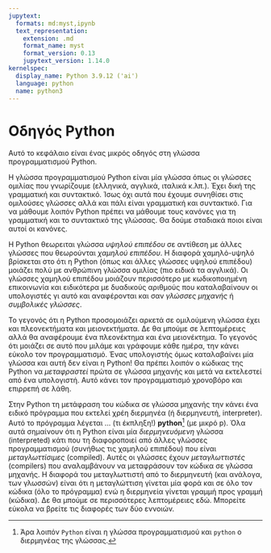 ```yaml
---
jupytext:
  formats: md:myst,ipynb
  text_representation:
    extension: .md
    format_name: myst
    format_version: 0.13
    jupytext_version: 1.14.0
kernelspec:
  display_name: Python 3.9.12 ('ai')
  language: python
  name: python3
---
```


# Οδηγός Python

Αυτό το κεφάλαιο είναι ένας μικρός οδηγός στη γλώσσα προγραμματισμού Python.

Η γλώσσα προγραμματισμού Python είναι μία γλώσσα όπως οι γλώσσες ομιλίας που
γνωρίζουμε (ελληνικά, αγγλικά, ιταλικά κ.λπ.). Έχει δική της γραμματική και
συντακτικό. Ίσως όχι αυτά που έχουμε συνηθίσει στις ομιλούσες γλώσσες αλλά και
πάλι είναι γραμματική και συντακτικό. Για να μάθουμε λοιπόν Python πρέπει να
μάθουμε τους κανόνες για τη γραμματική και το συντακτικό της γλώσσας. Θα δούμε
σταδιακά ποιοι είναι αυτοί οι κανόνες.

Η Python θεωρειται γλώσσα *υψηλού επιπέδου* σε αντίθεση με άλλες γλώσσες που
θεωρούνται *χαμηλού επιπέδου*. Η διαφορά χαμηλό-υψηλό βρίσκεται στο ότι η Python
(όπως και άλλες γλώσσες υψηλού επιπέδου) μοιάζει πολύ με ανθρώπινη γλώσσα
ομιλίας (πιο ειδικά τα αγγλικά). Οι γλώσσες χαμηλού επιπέδου μοιάζουν
περισσότερο με κωδικοποιημένη επικοινωνία και ειδικότερα με δυαδικούς αριθμούς
που καταλαβαίνουν οι υπολογιστές γι αυτό και αναφέρονται και σαν *γλώσσες
μηχανής* ή *συμβολικές γλώσσες*.

Το γεγονός ότι η Python προσομοιάζει αρκετά σε ομιλούμενη γλώσσα έχει και
πλεονεκτήματα και μειονεκτήματα. Δε θα μπούμε σε λεπτομέρειες αλλά θα αναφέρουμε
ένα πλεονέκτημα και ένα μειονέκτημα. Το γεγονός ότι μοιάζει σε αυτό που μιλάμε
και γράφουμε κάθε ημέρα, την κάνει εύκολο τον προγραμματισμό. Ένας υπολογιστής
όμως καταλαβαίνει μία γλώσσα και αυτή δεν είναι η Python! Θα πρέπει λοιπόν ο
κώδικας της Python να *μεταφραστεί* πρώτα σε γλώσσα μηχανής και μετά να
εκτελεστεί από ένα υπολογιστή. Αυτό κάνει τον προγραμματισμό χρονοβόρο και
επιρρεπή σε λάθη.

Στην Python τη μετάφραση του κώδικα σε γλώσσα μηχανής την κάνει ένα ειδικό
πρόγραμμα που εκτελεί χρέη διερμηνέα (ή διερμηνευτή, interpreter). Αυτό το
πρόγραμμα λέγεται ... (τι έκπληξη!) **python**[^python-interpreter] (με μικρό
p). Όλα αυτά σημαίνουν ότι η Python είναι μία *διερμηνευόμενη* γλώσσα
(interpreted) κάτι που τη διαφοροποιεί από άλλες γλώσσες προγραμματισμού
(συνήθως τις χαμηλού επιπέδου) που είναι *μεταγλωττίσιμες* (compiled). Αυτές οι
γλώσσες έχουν *μεταγλωττιστές* (compilers) που αναλαμβάνουν να μεταφράσουν τον
κώδικα σε γλώσσα μηχανής. Η διαφορά του μεταγλωττιστή από το διερμηνευτή (και
ανάλογα, των γλωσσών) είναι ότι η μεταγλώττιση γίνεται μία φορά και σε όλο τον
κώδικα (όλο το πρόγραμμα) ενώ η διερμηνεία γίνεται γραμμή προς γραμμή (κώδικα).
Δε θα μπούμε σε περισσότερες λεπτομέρειες εδώ. Μπορείτε εύκολα να βρείτε τις
διαφορές των δύο εννοιών.

[^python-interpreter]: Άρα λοιπόν `Python` είναι η γλώσσα προγραμματισμού και
    `python` ο διερμηνέας της γλώσσας.
